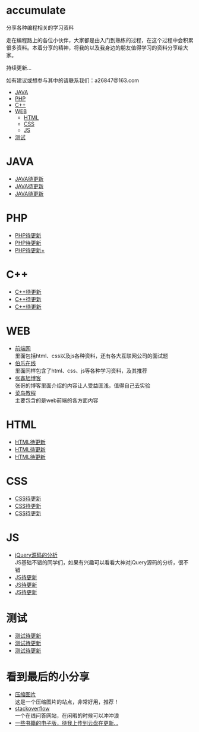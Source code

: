 # accumulate
分享各种编程相关的学习资料
<p>走在编程路上的各位小伙伴，大家都是由入门到熟练的过程，在这个过程中会积累很多资料。本着分享的精神，将我的以及我身边的朋友值得学习的资料分享给大家。</p>
<p>持续更新...</p>
<p>如有建议或想参与其中的请联系我们：a26847@163.com</p>
<ul>
	<li><a href="#java">JAVA</a></li>
	<li><a href="#php">PHP</a></li>
	<li><a href="#cplus">C++</a></li>
	<li><a href="#web">WEB</a>
		<ul>
			<li><a href="#html">HTML</a></li>
			<li><a href="#css">CSS</a></li>
			<li><a href="#js">JS</a></li>
		</ul>
	</li>
	<li><a href="#test">测试</a></li>
</ul>
<div id="java">
<h1>JAVA</h1>
<ul>
	<li><a href="">JAVA待更新</a></li>
	<li><a href="">JAVA待更新</a></li>
	<li><a href="">JAVA待更新</a></li>
</ul>
</div>
<div id="php">
<h1>PHP</h1>
<ul>
	<li><a href="">PHP待更新</a></li>
	<li><a href="">PHP待更新</a></li>
	<li><a href="">PHP待更新+</a></li>
</ul>
</div>
<div id="cplus">
<h1>C++</h1>
<ul>
	<li><a href="">C++待更新</a></li>
	<li><a href="">C++待更新</a></li>
	<li><a href="">C++待更新</a></li>
</ul>
</div>
<div id="web">
<h1>WEB</h1>
<ul>
	<li><a href="http://http://www.w3cfuns.com/">前端网</a></br>里面包括html、css以及js各种资料，还有各大互联网公司的面试题</li>
	<li><a href="http://http://www.jobbole.com/">伯乐在线</a></br>里面同样包含了html、css、js等各种学习资料，及其推荐</li>
	<li><a href="http://http://www.zhangxinxu.com/">张鑫旭博客</a></br>张哥的博客里面介绍的内容让人受益匪浅，值得自己去实验</li>
	<li><a href="http://www.runoob.com/">菜鸟教程</a></br>主要包含的是web前端的各方面内容</li>
</ul>
</div>
<div id="html">
<h1>HTML</h1>
<ul>
	<li><a href="">HTML待更新</a></li>
	<li><a href="">HTML待更新</a></li>
	<li><a href="">HTML待更新</a></li>
</ul>
</div>
<div id="css">
<h1>CSS</h1>
<ul>
	<li><a href="">CSS待更新</a></li>
	<li><a href="">CSS待更新</a></li>
	<li><a href="">CSS待更新</a></li>

</ul>
</div>
<div id="js">
<h1>JS</h1>
<ul>
	<li><a href="http://www.cnblogs.com/aaronjs/p/3279314.html">jQuery源码的分析</a></br>JS基础不错的同学们，如果有兴趣可以看看大神对jQuery源码的分析，很不错</li>
	<li><a href="">JS待更新</a></li>
	<li><a href="">JS待更新</a></li>
	<li><a href="">JS待更新</a></li>
</ul>
</div>
<div id="test">
<h1>测试</h1>
<ul>
	<li><a href="">测试待更新</a></li>
	<li><a href="">测试待更新</a></li>
	<li><a href="">测试待更新</a></li>
</ul>
</div>
<div>
<h1>看到最后的小分享</h1>
<ul>
	<li><a href="https://tinypng.com">压缩图片</a></br>这是一个压缩图片的站点，非常好用，推荐！</li>
	<li><a href="http://stackoverflow.com/">stackoverflow</a></br>一个在线问答网站，在闲暇的时候可以冲冲浪</li>
	<li><a href="">一些书籍的电子版，待我上传到云盘在更新...</a></li>
</ul>
</div>
